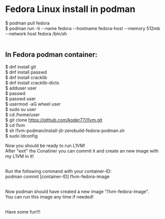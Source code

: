 Fedora Linux install in podman
==============================
$ podman pull fedora <br>
$ podman run -ti --name fedora --hostname fedora-host --memory 512mb --network host fedora /bin/sh <br><br>

In Fedora podman container:
--------------------------
$ dnf install git <br>
$ dnf install passwd <br>
$ dnf install cracklib <br>
$ dnf install cracklib-dicts <br>
$ adduser user <br>
$ passwd <br>
$ passwd user <br>
$ usermod -aG wheel user <br>
$ sudo su user <br>
$ cd /home/user <br>
$ git clone https://github.com/koder77/l1vm.git <br>
$ cd l1vm <br>
$ sh l1vm-podman/install-jit-zerobuild-fedora-podman.sh <br>
$ sudo ldconfig <br>

Now you should be ready to run L1VM! <br>
After "exit" the Conatiner you can commit it and create an new image with my L1VM in it! <br><br>

Run the following command with your container-ID: <br>
podman commit [container-ID] l1vm-fedora-image <br><br>

Now podman should have created a new image "l1vm-fedora-image". <br>
You can run this image any time if needed! <br><br>

Have some fun!!!
